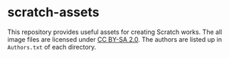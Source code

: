 # scratch-assets

This repository provides useful assets for creating Scratch works.
The all image files are licensed under [CC BY-SA 2.0](https://creativecommons.org/licenses/by-sa/2.0/).
The authors are listed up in `Authors.txt` of each directory.
